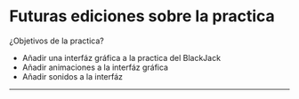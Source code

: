 # Futuras ediciones sobre la practica #

¿Objetivos de la practica?
- Añadir una interfáz gráfica a la practica del BlackJack
- Añadir animaciones a la interfáz gráfica
- Añadir sonidos a la interfáz
----
